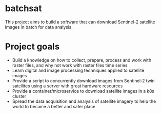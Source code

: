 # batchsat
This project aims to build a software that can download Sentinel-2 satellite images in batch for data analysis.

# Project goals

- Build a knowledge on how to collect, prepare, process and work with raster files, and why not work with raster files time series
- Learn digital and image processing techniques applied to satellite images
- Provide a script to concurrently download images from Sentinel-2 twin satellites using a server with great hardware resources
- Provide a container/microservice to download satellite images in a k8s cluster
- Spread the data acquisition and analysis of satellite imagery to help the world to became a better and safer place
